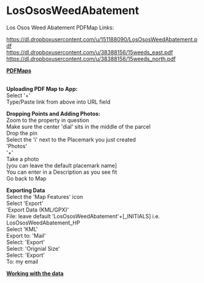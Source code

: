 LosOsosWeedAbatement
====================

Los Osos Weed Abatement PDFMap Links:



https://dl.dropboxusercontent.com/u/151188090/LosOsosWeedAbatement.pdf
<br>https://dl.dropboxusercontent.com/u/38388156/15weeds_east.pdf
<br>https://dl.dropboxusercontent.com/u/38388156/15weeds_north.pdf




<b><u>PDFMaps</b></u>

<br><b>Uploading PDF Map to App:</b>
<br>Select '+' 
<br>Type/Paste link from above into URL field


<b>Dropping Points and Adding Photos:</b>
<br>Zoom to the property in question 
<br>Make sure the center 'dial' sits in the middle of the parcel
<br>Drop the pin
<br>Select the 'i' next to the Placemark you just created
<br>'Photos'
<br>'+'
<br>Take a photo
<br>[you can leave the default placemark name]
<br>You can enter in a Description as you see fit
<br>Go back to Map


<b>Exporting Data</b>
<br>Select the 'Map Features' icon 
<br>Select 'Export'
<br>'Export Data (KML/GPX)'
<br>File: leave default 'LosOsosWeedAbatement'+[_INITIALS]
  <rb>i.e. LosOsosWeedAbatement_HP
<br>Select 'KML'
<br>Export to: 'Mail'
<br>Select: 'Export'
<br>Select: 'Orignial Size'
<br>Select: 'Export'
<br>To: my email





<b><u>Working with the data</b></u>




